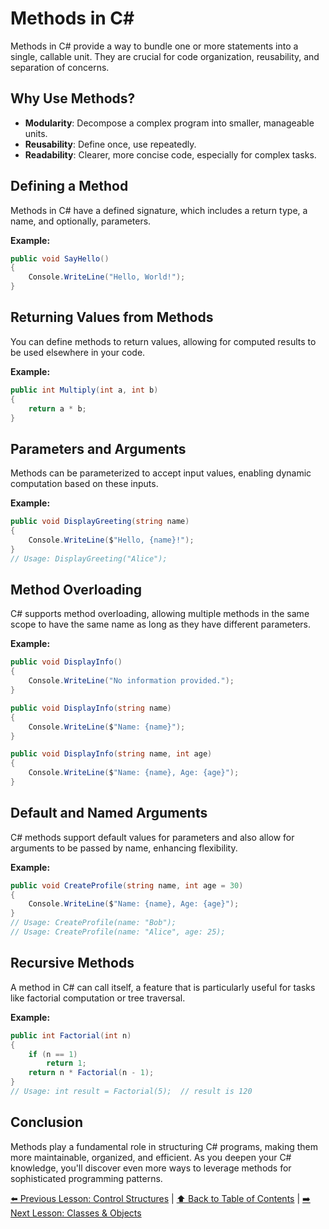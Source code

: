 # Methods in C#

Methods in C# provide a way to bundle one or more statements into a single, callable unit. They are crucial for code organization, reusability, and separation of concerns.

## Why Use Methods?

- **Modularity**: Decompose a complex program into smaller, manageable units.
- **Reusability**: Define once, use repeatedly.
- **Readability**: Clearer, more concise code, especially for complex tasks.

## Defining a Method

Methods in C# have a defined signature, which includes a return type, a name, and optionally, parameters.

**Example:**
```csharp
public void SayHello()
{
    Console.WriteLine("Hello, World!");
}

```

## Returning Values from Methods

You can define methods to return values, allowing for computed results to be used elsewhere in your code.

**Example:**
```csharp
public int Multiply(int a, int b)
{
    return a * b;
}

```

## Parameters and Arguments

Methods can be parameterized to accept input values, enabling dynamic computation based on these inputs.

**Example:**
```csharp
public void DisplayGreeting(string name)
{
    Console.WriteLine($"Hello, {name}!");
}
// Usage: DisplayGreeting("Alice");

```

## Method Overloading

C# supports method overloading, allowing multiple methods in the same scope to have the same name as long as they have different parameters.

**Example:**
```csharp
public void DisplayInfo()
{
    Console.WriteLine("No information provided.");
}

public void DisplayInfo(string name)
{
    Console.WriteLine($"Name: {name}");
}

public void DisplayInfo(string name, int age)
{
    Console.WriteLine($"Name: {name}, Age: {age}");
}

```

## Default and Named Arguments

C# methods support default values for parameters and also allow for arguments to be passed by name, enhancing flexibility.

**Example:**
```csharp
public void CreateProfile(string name, int age = 30)
{
    Console.WriteLine($"Name: {name}, Age: {age}");
}
// Usage: CreateProfile(name: "Bob");
// Usage: CreateProfile(name: "Alice", age: 25);

```

## Recursive Methods

A method in C# can call itself, a feature that is particularly useful for tasks like factorial computation or tree traversal.

**Example:**
```csharp
public int Factorial(int n)
{
    if (n == 1)
        return 1;
    return n * Factorial(n - 1);
}
// Usage: int result = Factorial(5);  // result is 120

```

## Conclusion

Methods play a fundamental role in structuring C# programs, making them more maintainable, organized, and efficient. As you deepen your C# knowledge, you'll discover even more ways to leverage methods for sophisticated programming patterns.

[⬅️ Previous Lesson: Control Structures](./ControlStructures.md) | [⬆️ Back to Table of Contents](../README.md) | [➡️ Next Lesson: Classes & Objects](./ClassesAndObjects.md)
